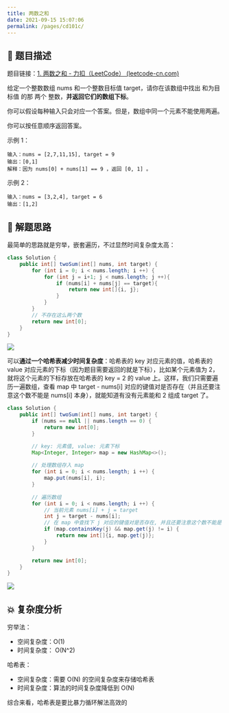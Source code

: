 ```yaml
---
title: 两数之和
date: 2021-09-15 15:07:06
permalink: /pages/cd101c/
---
```


## 📃 题目描述

题目链接：[1. 两数之和 - 力扣（LeetCode） (leetcode-cn.com)](https://leetcode-cn.com/problems/two-sum/)

给定一个整数数组 nums 和一个整数目标值 target，请你在该数组中找出 和为目标值 的那 两个 整数，**并返回它们的数组下标**。

你可以假设每种输入只会对应一个答案。但是，数组中同一个元素不能使用两遍。

你可以按任意顺序返回答案。

示例 1：

```
输入：nums = [2,7,11,15], target = 9
输出：[0,1]
解释：因为 nums[0] + nums[1] == 9 ，返回 [0, 1] 。
```


示例 2：

```
输入：nums = [3,2,4], target = 6
输出：[1,2]
```

## 🔔 解题思路

最简单的思路就是穷举，嵌套遍历，不过显然时间复杂度太高：

```java
class Solution {
    public int[] twoSum(int[] nums, int target) {
        for (int i = 0; i < nums.length; i ++) {
            for (int j = i+1; j < nums.length; j ++){
                if (nums[i] + nums[j] == target){
                    return new int[]{i, j};
                }
            }
        }
        // 不存在这么两个数
        return new int[0];
    }
}
```

![](https://cs-wiki.oss-cn-shanghai.aliyuncs.com/img/20210916160222.png)

可以**通过一个哈希表减少时间复杂度**：哈希表的 key 对应元素的值，哈希表的 value 对应元素的下标（因为题目需要返回的就是下标），比如某个元素值为 2，就将这个元素的下标存放在哈希表的 key = 2 的 value 上。这样，我们只需要遍历一遍数组，查看 map 中 target - nums[i] 对应的键值对是否存在（并且还要注意这个数不能是 nums[i] 本身），就能知道有没有元素能和 2 组成 target 了。

```java
class Solution {
    public int[] twoSum(int[] nums, int target) {
        if (nums == null || nums.length == 0) {
            return new int[0];
        }

        // key: 元素值, value: 元素下标
        Map<Integer, Integer> map = new HashMap<>();
        
        // 处理数组存入 map
        for (int i = 0; i < nums.length; i ++) {
            map.put(nums[i], i);
        }
        
        // 遍历数组
        for (int i = 0; i < nums.length; i ++) {
            // 当前元素 nums[i] + j = target
            int j = target - nums[i];
            // 在 map 中查找下 j 对应的键值对是否存在, 并且还要注意这个数不能是 nums[i] 本身
            if (map.containsKey(j) && map.get(j) != i) {
                return new int[]{i, map.get(j)};
            }
        }

        return new int[0];
    }
}
```

![](https://cs-wiki.oss-cn-shanghai.aliyuncs.com/img/20210916160129.png)

## 💥 复杂度分析

穷举法：

- 空间复杂度：O(1)
- 时间复杂度： O(N^2)

哈希表：

- 空间复杂度：需要 O(N) 的空间复杂度来存储哈希表
- 时间复杂度：算法的时间复杂度降低到 O(N)

综合来看，哈希表是要比暴力循环解法高效的